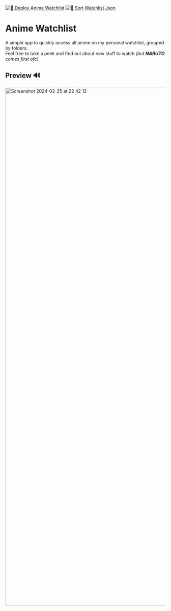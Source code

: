 [![🚀 Deploy Anime Watchlist](https://github.com/Juliotati/animewatchlist/actions/workflows/app_cd_web.yml/badge.svg)](https://github.com/Juliotati/animewatchlist/actions/workflows/app_cd_web.yml)
[![🧹 Sort Watchlist Json](https://github.com/Juliotati/animewatchlist/actions/workflows/sort_watchlist.yml/badge.svg)](https://github.com/Juliotati/animewatchlist/actions/workflows/sort_watchlist.yml)


# Anime Watchlist

A simple app to quickly access all anime on my personal watchlist, grouped by folders.  
Feel free to take a peek and find out about new stuff to watch _(but **NARUTO** comes first ofc)_

## Preview 🔊
<img width="1624" alt="Screenshot 2024-02-25 at 22 42 12" src="https://github.com/Juliotati/animewatchlist/assets/59662912/a80076bc-9d18-4180-80b1-0d824d025e99">

<!--https://github.com/Juliotati/animewatchlist/assets/59662912/21bc24de-5a80-47cd-8d5e-2bbdd58630db-->
